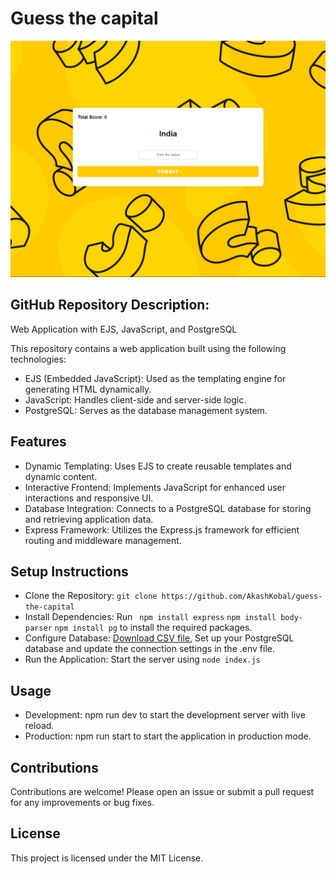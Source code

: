 # Guess the capital 
![Image not found](https://github.com/AkashKobal/guess-the-capital/blob/main/Screenshot%202024-07-08%20175855.png)

## GitHub Repository Description: 
Web Application with EJS, JavaScript, and PostgreSQL

This repository contains a web application built using the following technologies:

+ EJS (Embedded JavaScript): Used as the templating engine for generating HTML dynamically.
+ JavaScript: Handles client-side and server-side logic.
+ PostgreSQL: Serves as the database management system.

## Features
+ Dynamic Templating: Uses EJS to create reusable templates and dynamic content.
+ Interactive Frontend: Implements JavaScript for enhanced user interactions and responsive UI.
+ Database Integration: Connects to a PostgreSQL database for storing and retrieving application data.
+ Express Framework: Utilizes the Express.js framework for efficient routing and middleware management.

## Setup Instructions

+ Clone the Repository: ` git clone https://github.com/AkashKobal/guess-the-capital `
+ Install Dependencies: Run ` npm install express`
  `npm install body-parser`
  `npm install pg` to install the required packages.
+ Configure Database: [Download CSV file](https://github.com/AkashKobal/guess-the-capital/blob/main/capitals.csv), Set up your PostgreSQL database and update the connection settings in the .env file.
+ Run the Application: Start the server using `node index.js`

## Usage
+ Development: npm run dev to start the development server with live reload.
+ Production: npm run start to start the application in production mode.

## Contributions

Contributions are welcome! Please open an issue or submit a pull request for any improvements or bug fixes.

## License
This project is licensed under the MIT License.
